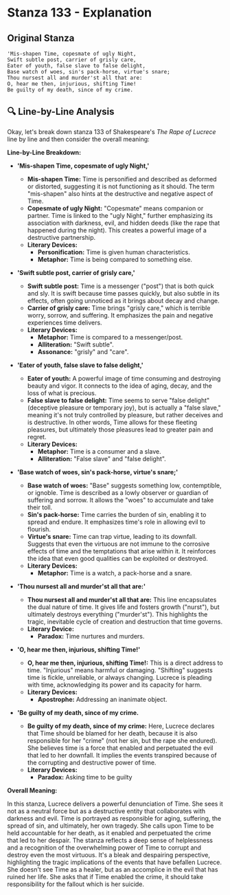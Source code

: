 # Stanza 133 - Explanation

## Original Stanza
```
'Mis-shapen Time, copesmate of ugly Night,
Swift subtle post, carrier of grisly care,
Eater of youth, false slave to false delight,
Base watch of woes, sin's pack-horse, virtue's snare;
Thou nursest all and murder'st all that are:
O, hear me then, injurious, shifting Time!
Be guilty of my death, since of my crime.
```

## 🔍 Line-by-Line Analysis
Okay, let's break down stanza 133 of Shakespeare's *The Rape of Lucrece* line by line and then consider the overall meaning:

**Line-by-Line Breakdown:**

*   **'Mis-shapen Time, copesmate of ugly Night,'**

    *   **Mis-shapen Time:** Time is personified and described as deformed or distorted, suggesting it is not functioning as it should. The term "mis-shapen" also hints at the destructive and negative aspect of Time.
    *   **Copesmate of ugly Night:** "Copesmate" means companion or partner. Time is linked to the "ugly Night," further emphasizing its association with darkness, evil, and hidden deeds (like the rape that happened during the night). This creates a powerful image of a destructive partnership.
    *   **Literary Devices:**
        *   **Personification:** Time is given human characteristics.
        *   **Metaphor:** Time is being compared to something else.

*   **'Swift subtle post, carrier of grisly care,'**

    *   **Swift subtle post:** Time is a messenger ("post") that is both quick and sly. It is swift because time passes quickly, but also subtle in its effects, often going unnoticed as it brings about decay and change.
    *   **Carrier of grisly care:** Time brings "grisly care," which is terrible worry, sorrow, and suffering. It emphasizes the pain and negative experiences time delivers.
    *   **Literary Devices:**
        *   **Metaphor:** Time is compared to a messenger/post.
        *   **Alliteration:** "Swift subtle".
        *   **Assonance:** "grisly" and "care".

*   **'Eater of youth, false slave to false delight,'**

    *   **Eater of youth:** A powerful image of time consuming and destroying beauty and vigor. It connects to the idea of aging, decay, and the loss of what is precious.
    *   **False slave to false delight:** Time seems to serve "false delight" (deceptive pleasure or temporary joy), but is actually a "false slave," meaning it's not truly controlled by pleasure, but rather deceives and is destructive. In other words, Time allows for these fleeting pleasures, but ultimately those pleasures lead to greater pain and regret.
    *   **Literary Devices:**
        *   **Metaphor:** Time is a consumer and a slave.
        *   **Alliteration:** "False slave" and "false delight".

*   **'Base watch of woes, sin's pack-horse, virtue's snare;'**

    *   **Base watch of woes:** "Base" suggests something low, contemptible, or ignoble. Time is described as a lowly observer or guardian of suffering and sorrow. It allows the "woes" to accumulate and take their toll.
    *   **Sin's pack-horse:** Time carries the burden of sin, enabling it to spread and endure. It emphasizes time's role in allowing evil to flourish.
    *   **Virtue's snare:** Time can trap virtue, leading to its downfall. Suggests that even the virtuous are not immune to the corrosive effects of time and the temptations that arise within it. It reinforces the idea that even good qualities can be exploited or destroyed.
    *   **Literary Devices:**
        *   **Metaphor:** Time is a watch, a pack-horse and a snare.

*   **'Thou nursest all and murder'st all that are:'**

    *   **Thou nursest all and murder'st all that are:** This line encapsulates the dual nature of time. It gives life and fosters growth ("nurst"), but ultimately destroys everything ("murder'st"). This highlights the tragic, inevitable cycle of creation and destruction that time governs.
    *   **Literary Device:**
        *   **Paradox:** Time nurtures and murders.

*   **'O, hear me then, injurious, shifting Time!'**

    *   **O, hear me then, injurious, shifting Time!:** This is a direct address to time. "Injurious" means harmful or damaging. "Shifting" suggests time is fickle, unreliable, or always changing. Lucrece is pleading with time, acknowledging its power and its capacity for harm.
    *   **Literary Devices:**
        *   **Apostrophe:** Addressing an inanimate object.

*   **'Be guilty of my death, since of my crime.**

    *   **Be guilty of my death, since of my crime:** Here, Lucrece declares that Time should be blamed for her death, because it is also responsible for her "crime" (not her sin, but the rape she endured). She believes time is a force that enabled and perpetuated the evil that led to her downfall. It implies the events transpired because of the corrupting and destructive power of time.
    *   **Literary Devices:**
        *   **Paradox:** Asking time to be guilty

**Overall Meaning:**

In this stanza, Lucrece delivers a powerful denunciation of Time. She sees it not as a neutral force but as a destructive entity that collaborates with darkness and evil. Time is portrayed as responsible for aging, suffering, the spread of sin, and ultimately, her own tragedy. She calls upon Time to be held accountable for her death, as it enabled and perpetuated the crime that led to her despair. The stanza reflects a deep sense of helplessness and a recognition of the overwhelming power of Time to corrupt and destroy even the most virtuous. It's a bleak and despairing perspective, highlighting the tragic implications of the events that have befallen Lucrece. She doesn't see Time as a healer, but as an accomplice in the evil that has ruined her life. She asks that if Time enabled the crime, it should take responsibility for the fallout which is her suicide.
